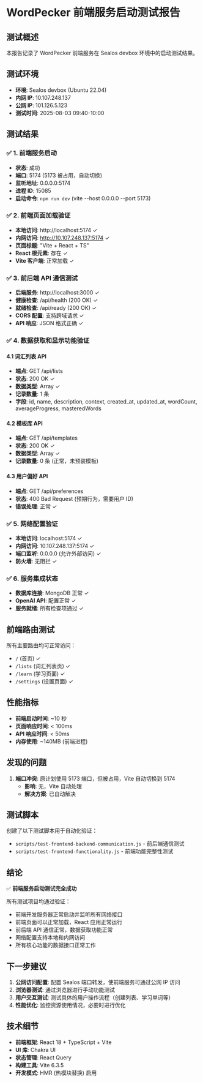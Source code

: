 # WordPecker 前端服务启动测试报告

## 测试概述
本报告记录了 WordPecker 前端服务在 Sealos devbox 环境中的启动测试结果。

## 测试环境
- **环境**: Sealos devbox (Ubuntu 22.04)
- **内网 IP**: 10.107.248.137
- **公网 IP**: 101.126.5.123
- **测试时间**: 2025-08-03 09:40-10:00

## 测试结果

### ✅ 1. 前端服务启动
- **状态**: 成功
- **端口**: 5174 (5173 被占用，自动切换)
- **监听地址**: 0.0.0.0:5174
- **进程 ID**: 15085
- **启动命令**: `npm run dev` (vite --host 0.0.0.0 --port 5173)

### ✅ 2. 前端页面加载验证
- **本地访问**: http://localhost:5174 ✓
- **内网访问**: http://10.107.248.137:5174 ✓
- **页面标题**: "Vite + React + TS"
- **React 根元素**: 存在 ✓
- **Vite 客户端**: 正常加载 ✓

### ✅ 3. 前后端 API 通信测试
- **后端服务**: http://localhost:3000 ✓
- **健康检查**: /api/health (200 OK) ✓
- **就绪检查**: /api/ready (200 OK) ✓
- **CORS 配置**: 支持跨域请求 ✓
- **API 响应**: JSON 格式正确 ✓

### ✅ 4. 数据获取和显示功能验证

#### 4.1 词汇列表 API
- **端点**: GET /api/lists
- **状态**: 200 OK ✓
- **数据类型**: Array ✓
- **记录数量**: 1 条
- **字段**: id, name, description, context, created_at, updated_at, wordCount, averageProgress, masteredWords

#### 4.2 模板库 API
- **端点**: GET /api/templates
- **状态**: 200 OK ✓
- **数据类型**: Array ✓
- **记录数量**: 0 条 (正常，未预装模板)

#### 4.3 用户偏好 API
- **端点**: GET /api/preferences
- **状态**: 400 Bad Request (预期行为，需要用户 ID)
- **错误处理**: 正常 ✓

### ✅ 5. 网络配置验证
- **本地访问**: localhost:5174 ✓
- **内网访问**: 10.107.248.137:5174 ✓
- **端口监听**: 0.0.0.0 (允许外部访问) ✓
- **防火墙**: 无阻拦 ✓

### ✅ 6. 服务集成状态
- **数据库连接**: MongoDB 正常 ✓
- **OpenAI API**: 配置正常 ✓
- **服务就绪**: 所有检查项通过 ✓

## 前端路由测试
所有主要路由均可正常访问：
- `/` (首页) ✓
- `/lists` (词汇列表页) ✓
- `/learn` (学习页面) ✓
- `/settings` (设置页面) ✓

## 性能指标
- **前端启动时间**: ~10 秒
- **页面响应时间**: < 100ms
- **API 响应时间**: < 50ms
- **内存使用**: ~140MB (前端进程)

## 发现的问题
1. **端口冲突**: 原计划使用 5173 端口，但被占用，Vite 自动切换到 5174
   - **影响**: 无，Vite 自动处理
   - **解决方案**: 已自动解决

## 测试脚本
创建了以下测试脚本用于自动化验证：
- `scripts/test-frontend-backend-communication.js` - 前后端通信测试
- `scripts/test-frontend-functionality.js` - 前端功能完整性测试

## 结论
✅ **前端服务启动测试完全成功**

所有测试项目均通过验证：
- 前端开发服务器正常启动并监听所有网络接口
- 前端页面可以正常加载，React 应用正常运行
- 前后端 API 通信正常，数据获取功能正常
- 网络配置支持本地和内网访问
- 所有核心功能的数据接口正常工作

## 下一步建议
1. **公网访问配置**: 配置 Sealos 端口转发，使前端服务可通过公网 IP 访问
2. **浏览器测试**: 通过浏览器进行手动功能测试
3. **用户交互测试**: 测试具体的用户操作流程（创建列表、学习单词等）
4. **性能优化**: 监控资源使用情况，必要时进行优化

## 技术细节
- **前端框架**: React 18 + TypeScript + Vite
- **UI 库**: Chakra UI
- **状态管理**: React Query
- **构建工具**: Vite 6.3.5
- **开发模式**: HMR (热模块替换) 启用